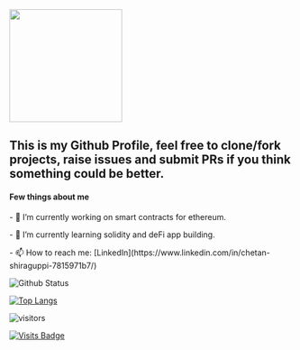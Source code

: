 <img src="https://user-images.githubusercontent.com/44582949/97300632-ed3cd700-1880-11eb-9670-766d86aa6de0.gif"  align ="center" height="200">
<h2>This is my Github Profile, feel free to clone/fork projects, raise issues and submit PRs if you think something could be better.</h2>
<h4> Few things about me </h4> 
<p>- 🔭 I’m currently working on smart contracts for ethereum.</p>
<p>- 🌱 I’m currently learning solidity and deFi app building.</p>
- 📫 How to reach me: [LinkedIn](https://www.linkedin.com/in/chetan-shiraguppi-7815971b7/)

![Github Status](https://github-readme-stats.vercel.app/api?username=chetan-0&theme=dark)

[![Top Langs](https://github-readme-stats.vercel.app/api/top-langs/?username=chetan-0)](https://github.com/anuraghazra/github-readme-stats)

 ![visitors](https://visitor-badge.glitch.me/badge?page_id=chetan&left_color=green&right_color=red)
 
 [![Visits Badge](https://badges.pufler.dev/visits/puf17640/git-badges)](https://badges.pufler.dev)
